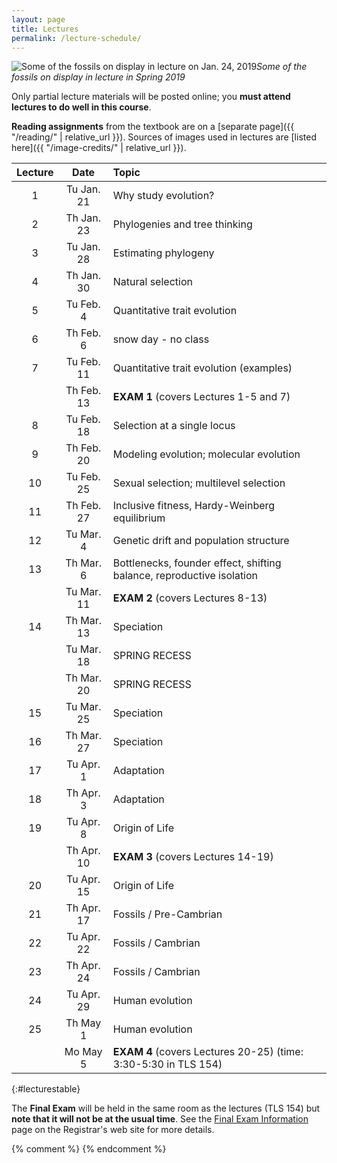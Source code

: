 ```yaml
---
layout: page
title: Lectures
permalink: /lecture-schedule/
---
```

![Some of the fossils on display in lecture on Jan. 24, 2019](../assets/img/fossil-banner.png)_Some of the fossils on display in lecture in Spring 2019_

Only partial lecture materials will be posted online; you **must attend lectures to do well in this course**.

**Reading assignments** from the textbook are on a [separate page]({{ "/reading/" | relative_url }}).
Sources of images used in lectures are [listed here]({{ "/image-credits/" | relative_url }}).

Lecture |      Date     |                           Topic                                       
:-----: | :-----------: | :-------------------------------------------------------------------- 
1       | Tu Jan. 21    | Why study evolution?
2       | Th Jan. 23    | Phylogenies and tree thinking
3       | Tu Jan. 28    | Estimating phylogeny
4       | Th Jan. 30    | Natural selection                                                     
5       | Tu Feb.  4    | Quantitative trait evolution
6       | Th Feb.  6    | snow day - no class
7       | Tu Feb. 11    | Quantitative trait evolution (examples)                                      
        | Th Feb. 13    | **EXAM 1**  (covers Lectures 1-5 and 7)                                     
8       | Tu Feb. 18    | Selection at a single locus
9       | Th Feb. 20    | Modeling evolution; molecular evolution
10      | Tu Feb. 25    | Sexual selection; multilevel selection
11      | Th Feb. 27    | Inclusive fitness, Hardy-Weinberg equilibrium 
12      | Tu Mar.  4    | Genetic drift and population structure                                                                                                      
13      | Th Mar.  6    | Bottlenecks, founder effect, shifting balance, reproductive isolation                                                                      
        | Tu Mar. 11    | **EXAM 2** (covers Lectures 8-13)                                     
14      | Th Mar. 13    | Speciation                                                            
        | Tu Mar. 18    | SPRING RECESS                                                         
        | Th Mar. 20    | SPRING RECESS                                                         
15      | Tu Mar. 25    | Speciation                                                            
16      | Th Mar. 27    | Speciation                                                       
17      | Tu Apr.  1    | Adaptation
18      | Th Apr.  3    | Adaptation                                              
19      | Tu Apr.  8    | Origin of Life
        | Th Apr. 10    | **EXAM 3** (covers Lectures 14-19)                                                                                                       
20      | Tu Apr. 15    | Origin of Life                                                       
21      | Th Apr. 17    | Fossils / Pre-Cambrian                                                   
22      | Tu Apr. 22    | Fossils / Cambrian
23      | Th Apr. 24    | Fossils / Cambrian
24      | Tu Apr. 29    | Human evolution                                                       
25      | Th May   1    | Human evolution                                                       
        | Mo May   5    | **EXAM 4** (covers Lectures 20-25) (time: 3:30-5:30 in TLS 154)
{:#lecturestable}

The **Final Exam** will be held in the same room as the lectures (TLS 154) but **note that it will not be at the usual time**. See the [Final Exam Information](https://registrar.uconn.edu/exams/) page on the Registrar's web site for more details.

{% comment %}
{% endcomment %}

